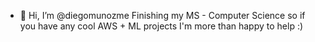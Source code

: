 - 👋 Hi, I’m @diegomunozme
Finishing my MS - Computer Science so if you have any cool AWS + ML projects I'm more than happy to help :)

<!---
diegomunozme/diegomunozme is a ✨ special ✨ repository because its `README.md` (this file) appears on your GitHub profile.
You can click the Preview link to take a look at your changes.
--->
